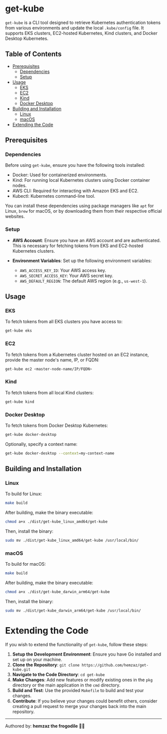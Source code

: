 # get-kube

`get-kube` is a CLI tool designed to retrieve Kubernetes authentication tokens from various environments and update the local `.kube/config` file. It supports EKS clusters, EC2-hosted Kubernetes, Kind clusters, and Docker Desktop Kubernetes.

## Table of Contents

- [Prerequisites](#prerequisites)
  - [Dependencies](#dependencies)
  - [Setup](#setup)
- [Usage](#usage)
  - [EKS](#eks)
  - [EC2](#ec2)
  - [Kind](#kind)
  - [Docker Desktop](#docker-desktop)
- [Building and Installation](#building-and-installation)
  - [Linux](#linux)
  - [macOS](#macos)
- [Extending the Code](#extending-the-code)

## Prerequisites

### Dependencies

Before using `get-kube`, ensure you have the following tools installed:

- Docker: Used for containerized environments.
- Kind: For running local Kubernetes clusters using Docker container nodes.
- AWS CLI: Required for interacting with Amazon EKS and EC2.
- Kubectl: Kubernetes command-line tool.

You can install these dependencies using package managers like `apt` for Linux, `brew` for macOS, or by downloading them from their respective official websites.

### Setup

- **AWS Account**: Ensure you have an AWS account and are authenticated. This is necessary for fetching tokens from EKS and EC2-hosted Kubernetes clusters.
  
- **Environment Variables**: Set up the following environment variables:
  - `AWS_ACCESS_KEY_ID`: Your AWS access key.
  - `AWS_SECRET_ACCESS_KEY`: Your AWS secret key.
  - `AWS_DEFAULT_REGION`: The default AWS region (e.g., `us-west-1`).

## Usage

### EKS

To fetch tokens from all EKS clusters you have access to:

```bash
get-kube eks
```

### EC2

To fetch tokens from a Kubernetes cluster hosted on an EC2 instance, provide the master node's name, IP, or FQDN:

```bash
get-kube ec2 <master-node-name/IP/FQDN>
```

### Kind

To fetch tokens from all local Kind clusters:

```bash
get-kube kind
```

### Docker Desktop

To fetch tokens from Docker Desktop Kubernetes:

```bash
get-kube docker-desktop
```

Optionally, specify a context name:

```bash
get-kube docker-desktop --context=my-context-name
```

## Building and Installation

### Linux

To build for Linux:

```bash
make build
```

After building, make the binary executable:

```bash
chmod a+x ./dist/get-kube_linux_amd64/get-kube
```

Then, install the binary:

```bash
sudo mv ./dist/get-kube_linux_amd64/get-kube /usr/local/bin/
```

### macOS

To build for macOS:

```bash
make build
```

After building, make the binary executable:

```bash
chmod a+x ./dist/get-kube_darwin_arm64/get-kube
```

Then, install the binary:

```bash
sudo mv ./dist/get-kube_darwin_arm64/get-kube /usr/local/bin/
```

# Extending the Code

If you wish to extend the functionality of `get-kube`, follow these steps:

1. **Setup the Development Environment**: Ensure you have Go installed and set up on your machine.
2. **Clone the Repository**: `git clone https://github.com/hemzaz/get-kube.git`
3. **Navigate to the Code Directory**: `cd get-kube`
4. **Make Changes**: Add new features or modify existing ones in the `pkg` directory or the main application in the `cmd` directory.
5. **Build and Test**: Use the provided `Makefile` to build and test your changes.
6. **Contribute**: If you believe your changes could benefit others, consider creating a pull request to merge your changes back into the main repository.

---

Authored by: **hemzaz the frogodile** 🐸🐊
#

